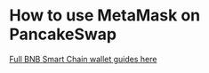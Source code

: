 # How to use MetaMask on PancakeSwap

[Full BNB Smart Chain wallet guides here](https://docs.binance.org/smart-chain/wallet/metamask.html)

